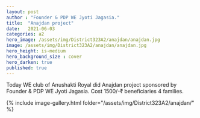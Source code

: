 ```yaml
---
layout: post
author : "Founder & PDP WE Jyoti Jagasia."
title:  "Anajdan project"
date:   2021-06-03
categories: a2
hero_image: /assets/img/District323A2/anajdan/anajdan.jpg
image: /assets/img/District323A2/anajdan/anajdan.jpg
hero_height: is-medium
hero_background_size : cover
hero_darken: true
published: true
---
```


Today WE club of Anushakti Royal did Anajdan project sponsored by Founder & PDP WE Jyoti Jagasia. Cost 1500/-₹ beneficiaries 4 families.

{% include image-gallery.html folder="/assets/img/District323A2/anajdan/" %}